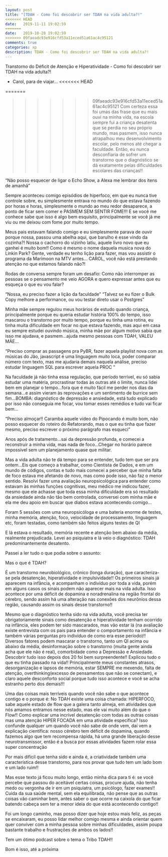 ```yaml
---
layout: post
title: "[TDAH - Como foi descobrir ser TDAH na vida adulta?!"
<<<<<<< HEAD
date:   2019-11-11 19:02:59
=======
date:   2019-10-28 19:02:59
>>>>>>> 09faeadc93e916cfd53a11eced51a61ac4c95121
comments: true
categories: xp
description: TDAH - Como foi descobrir ser TDAH na vida adulta?!
---
```


Transtorno do Déficit de Atenção e Hiperatividade - Como foi descobrir ser TDAH na vida adulta?!

- Carol, para de viajar…
<<<<<<< HEAD

=======
>>>>>>> 09faeadc93e916cfd53a11eced51a61ac4c95121
Com certeza essa foi umas das frase que eu mais ouvi na minha vida, na escola sempre fui a criança desatenta que se perdia no seu próprio mundo, mas pasmem, isso nunca atrapalhou  meu desenvolvimento escolar, pelo menos até chegar a faculdade. Então, eu nunca desconfiaria de sofrer um transtorno que o diagnóstico se dá exatamente pelas dificuldades escolares das crianças!!

“Não posso esquecer de ligar o Echo Show, a Alexa me lembrar dos itens de amanhã”

Sempre aconteceu comigo episódios de hiperfoco, em que eu nunca tive controle sobre, eu simplesmente entrava no mundo do que estava fazendo por horas e horas, simplesmente o mundo ao meu redor desaparece, a ponto de ficar sem comer e PASMEM SEM SENTIR FOME!!! E se você me conhece sabe que isso é algo bem esquisito, principalmente se você já me viu ou me deixou com fome por muito tempo.

Meus pais estavam falando comigo e eu simplesmente parava de ouvir porque nossa, passou uma abelha aqui, que barulho é esse vindo da cozinha?! Nossa o cachorro do vizinho latiu, aquele livro novo que eu ganhei é muito bom!! Como é mesmo o nome daquela musica nova do Linkin Park? Gente, verdade eu tenho lição para fazer, mas vou assistir o programa da Marimoon na MTV antes… CAROL, você não está prestando atenção no que estamos falando não?!

Rodas de conversa sempre foram um desafio: Como não interromper as pessoas se o pensamento me veio AGORA e quero expressar antes que eu esqueça o que eu vou falar?

“Nossa, eu preciso fazer a lição da faculdade”
“Talvez se eu fizer o Bulk Copy melhore a performance, ou vou testar direto usar o Postgres”

Minha mãe sempre regulou meus horários de estudo quando criança, principalmente porque eu queria estudar história 100% do tempo, isso mascarou o transtorno por muito tempo, porque eu tinha uma rotina, eu tinha muita dificuldade em focar no que estava fazendo, mas aqui em casa eu sempre estudei ouvindo música, minha mãe por algum motivo sabia que isso me ajudava, e pasmem...ajuda mesmo pessoas com TDAH, VALEU MÃE…

“Preciso comprar as passagens pra PyBR, fazer aquela playlist nova com as músicas do Jão, javascript é uma linguagem muito loca, poder comparar número com texto, mas me ajudaria demais naquela análise, preciso estudar linguagem SQL para escrever aquela PROC ”

Na faculdade já não tinha essa regulação, que período terrível, eu só sabia estudar uma matéria, procrastinar todas às outras até o limite, nunca lidei bem em planejar o tempo...fora que é muito fácil me perder nos dias da semana...e assim vieram às reprovações e um sentimento de burrice sem fim...BOMBA: diagnóstico de depressão e ansiedade, está tudo explicado por isso não conseguia me focar, vou tomar esses remédios e tudo vai ficar bem…

“Preciso almoçar!! Caramba aquele vídeo do Pipocando é muito bom, não posso esquecer do roteiro do Refatorando, mas o que eu tinha que fazer mesmo, preciso escrever o próximo parágrafo mas esqueci”

Anos após de tratamento...sai da depressão profunda, e comecei a reconstruir a minha vida, mas nada de foco...Chegar no horário parece impossível sem um planejamento quase que militar.

Mas a vida adulta não te dá tempo para se entender, tudo tem que ser pra ontem...Eis que começo a trabalhar, como Cientista de Dados, e em um mundo de códigos, contas e tudo mais comecei a perceber que minha falta de foco estava me afetando de novo, mas como pode isso, não faz o menor sentido. Resolvi fazer uma avaliação neuropsicológica para entender como estavam às minhas funções cognitivas, meu médico me indicou fazer, mesmo que ele achasse que toda essa minha dificuldade era só resultado da ansiedade ainda não tão bem controlada, conversei com minha mãe e ela me deu apoio em buscar que diabos estava acontecendo comigo…

Foram 5 sessões com uma neuropsicóloga e uma bateria enorme de testes, minha memória, atenção, foco, velocidade de processamento, linguagem etc, foram testadas, como também são feitos alguns testes de QI

E lá estava o resultado, memória recente e atenção bem abaixo da média, realmente prejudicada. Levei ao psiquiatra e lá veio o diagnóstico: TDAH predominantemente desatento.

Passei a ler tudo o que podia sobre o assunto:

Mas o que é TDAH?

É um transtorno neurobiológico, crônico (longa duração), que caracteriza-se pela desatenção, hiperatividade e impulsividade!! Os primeiros sinais já aparecem na infância, e acompanham o indivíduo por toda a vida, porém em alguns casos os sinais podem não aparecer mais na vida adulta. Isso acontece por uma déficit de dopamina e noradrenalina na região frontal do cérebro, sendo assim há uma alteração nas conexões dos neurônios dessa região, causando assim os sinais desse transtorno!! 

Mesmo que o diagnóstico tenha sido na vida adulta, você precisa ter obrigatoriamente sinais como desatenção e hiperatividade tenham ocorrido na infância, eles podem ter sido mascarados, mas vão estar lá (na avaliação existe entrevista com os pais para entender o comportamento na infância e também várias perguntas pro indivíduo de como era esse período)!! Diversos fatores podem mascarar o transtorno, tanto um QI acima ou abaixo da média, desinformação sobre o transtorno (muita gente ainda acha que ele não é real), comorbidade como a Depressão e Ansiedade.
Descobrir tudo isso depois dos 20 foi bem surpreendente!! Explicou tudo o que eu tinha passado na vida!! Principalmente meus constantes atrasos, desorganização e lapsos de memória, estar SEMPRE me mexendo, falta de atenção, overthinking(excesso de pensamentos que não se conectam), e claro aquele desconforto social porque tudo isso acontece e você se acha estranho perto dos demais!!! 

Uma das coisas mais terríveis quando você não sabe o que acontece contigo e o porque é:
No TDAH existe uma coisa chamada: HIPERFOCO, sabe aquele estado de flow     que a galera tanto almeja, em atividades que nós amamos entramos nesse estado, mas ele vai muito além do que o Flow!! Como explicar uma incrível desatenção com todas as outras coisas mas  uma atenção HIPER FOCADA em uma atividade específica? Isso confunde qualquer um quando você não sabe de onde vem, daí vem a explicação científica: nosso cérebro tem déficit de dopamina, quando fazemos algo que tem recompensa rápida, há uma grande liberação desse neurotransmissor, então é a busca por essas atividades fazem rolar essa super concentração


Por mais difícil que tenha sido e ainda é, a criatividade também uma característica desse transtorno, para nos provar que tudo tem um lado bom e um lado ruim!!

Mas esse texto já ficou muito longo, então minha dica para ti é: se você percebe que passou do aceitável certas coisas, procure ajuda, não tenha medo ou vergonha de ir em um psiquiatra, um psicólogo, fazer exames!! Cuida da sua saúde mental, sem ela equilibrada, não pense que as outras coisas vão caminhar bem, antes saber o que ocorre na caixola do que ficar batendo cabeça sem ter a menor ideia do que está acontecendo contigo!!

Foi um longo caminho, mas posso dizer que hoje estou mais feliz, as peças se encaixaram, eu posso lidar melhor comigo mesma e ainda orientar quem quer conviver com a minha pessoa sobre minhas dificuldades, assim poupa bastante trabalho e frustrações de ambos os lados!!


Tem um ótimo podcast sobre o tema o Tribo TDAH!!

Bom é isso, até a próxima

